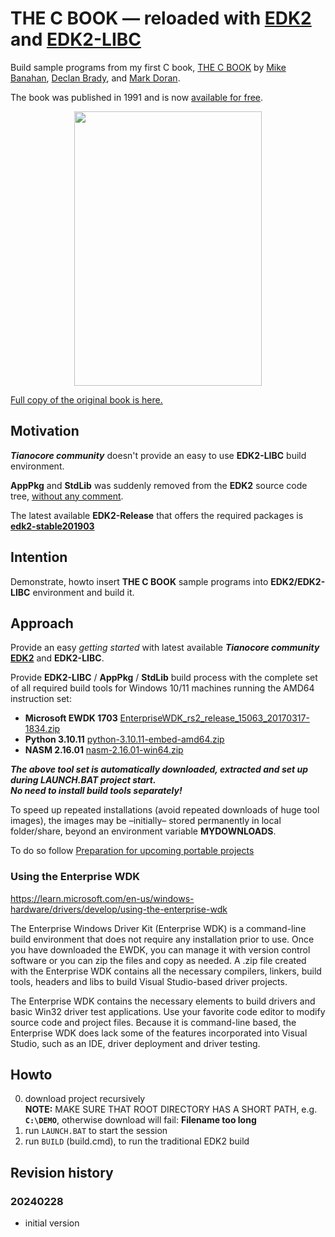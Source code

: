 # THE C BOOK — reloaded with [EDK2](https://github.com/tianocore/edk2?tab=readme-ov-file#edk-ii-project) and [EDK2-LIBC](https://github.com/tianocore/edk2-libc?tab=readme-ov-file#edk-ii-libc-project)

Build sample programs from my first C book, [THE C BOOK](https://publications.gbdirect.co.uk/c_book/) by 
[Mike Banahan](https://www.linkedin.com/in/mike-banahan-60a548/), [Declan Brady](https://www.linkedin.com/in/declantbrady/), and [Mark Doran](https://www.linkedin.com/in/mark-doran-81ba3281/).

The book was published in 1991 and is now [available for free](https://publications.gbdirect.co.uk/c_book/copyright.html).<br>

<p align="center">
	<img src="https://github.com/KilianKegel/4KPages-THECBOOK/blob/main/images/THECBOOK_FFF.jpg" width="300" height="439">
</p>

[Full copy of the original book is here.](https://github.com/KilianKegel/4KPages-THECBOOK/blob/main/README.md#4kpages-thecbook)

## Motivation
***Tianocore community*** doesn't provide an easy to use **EDK2-LIBC** build environment.

**AppPkg** and **StdLib** was suddenly removed from the **EDK2** source code tree, [without any comment](https://github.com/tianocore/edk2/releases/tag/edk2-stable201905).

The latest available **EDK2-Release** that offers the required packages is 
[**edk2-stable201903**](https://github.com/tianocore/edk2/releases/tag/edk2-stable201903)

## Intention
Demonstrate, howto insert **THE C BOOK** sample programs into **EDK2/EDK2-LIBC** environment and build it.

## Approach
Provide an easy *getting started* with latest available ***Tianocore community*** 
[**EDK2**](https://github.com/tianocore/edk2/releases?page=1) and **EDK2-LIBC**.

Provide **EDK2-LIBC** / **AppPkg** / **StdLib** build process with the complete set of all 
required build tools for Windows 10/11 machines running the AMD64 instruction set:

* **Microsoft EWDK 1703** [EnterpriseWDK_rs2_release_15063_20170317-1834.zip](https://go.microsoft.com/fwlink/p/?LinkID=846038)
* **Python 3.10.11** [python-3.10.11-embed-amd64.zip](https://www.python.org/ftp/python/3.10.11/python-3.10.11-embed-amd64.zip)
* **NASM 2.16.01** [nasm-2.16.01-win64.zip](https://www.nasm.us/pub/nasm/releasebuilds/2.16.01/win64/nasm-2.16.01-win64.zip)

***The above tool set is automatically downloaded, extracted and set up during **LAUNCH.BAT** project start.***<br>
***No need to install build tools separately!***


To speed up repeated installations (avoid repeated downloads of huge tool images),
the images may be –initially– stored permanently in local folder/share, beyond an environment variable
**MYDOWNLOADS**.

To do so follow [Preparation for upcoming portable projects](https://github.com/KilianKegel/Howto-setup-a-UEFI-Development-PC?tab=readme-ov-file#preparation-for-upcoming-portable-projects)

### Using the Enterprise WDK
https://learn.microsoft.com/en-us/windows-hardware/drivers/develop/using-the-enterprise-wdk

The Enterprise Windows Driver Kit (Enterprise WDK) is a command-line build environment that does not require any installation prior to use. Once you have downloaded the EWDK, you can manage it with version control software or you can zip the files and copy as needed. A .zip file created with the Enterprise WDK contains all the necessary compilers, linkers, build tools, headers and libs to build Visual Studio-based driver projects.

The Enterprise WDK contains the necessary elements to build drivers and basic Win32 driver test applications. Use your favorite code editor to modify source code and project files. Because it is command-line based, the Enterprise WDK does lack some of the features incorporated into Visual Studio, such as an IDE, driver deployment and driver testing.

## Howto
0. download project recursively<br>
	**NOTE:** MAKE SURE THAT ROOT DIRECTORY HAS A SHORT PATH, e.g. **`C:\DEMO`**, otherwise download will fail: **Filename too long**
1. run `LAUNCH.BAT` to start the session
2. run `BUILD` (build.cmd), to run the traditional EDK2 build


## Revision history
### 20240228
* initial version
